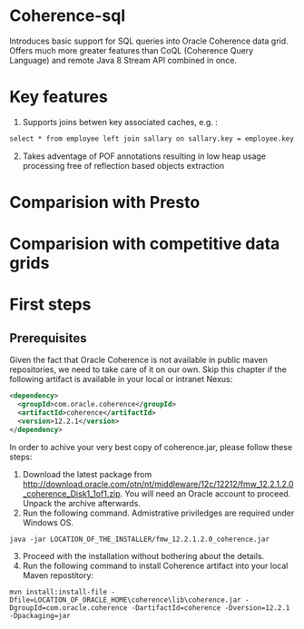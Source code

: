 # Coherence-sql
Introduces basic support for SQL queries into Oracle Coherence data grid. Offers much more greater features than CoQL 
(Coherence Query Language) and remote Java 8 Stream API combined in once.

# Key features
1. Supports joins betwen key associated caches, e.g. :
```xml
select * from employee left join sallary on sallary.key = employee.key
```
2. Takes adventage of POF annotations resulting in low heap usage processing free of reflection based objects extraction

# Comparision with Presto

# Comparision with competitive data grids

# First steps

## Prerequisites
Given the fact that Oracle Coherence is not available in public maven repositories, 
we need to take care of it on our own. Skip this chapter if the following artifact is available in your local or intranet Nexus:
```xml
<dependency>
  <groupId>com.oracle.coherence</groupId>
  <artifactId>coherence</artifactId>
  <version>12.2.1</version>
</dependency>
```
In order to achive your very best copy of coherence.jar, please follow these steps:
1. Download the latest package from http://download.oracle.com/otn/nt/middleware/12c/12212/fmw_12.2.1.2.0_coherence_Disk1_1of1.zip. You will need an Oracle account to proceed. Unpack the archive afterwards.
2. Run the following command. Admistrative priviledges are required under Windows OS.
```
java -jar LOCATION_OF_THE_INSTALLER/fmw_12.2.1.2.0_coherence.jar
```
3. Proceed with the installation without bothering about the details.
4. Run the following command to install Coherence artifact into your local Maven repostitory:
```
mvn install:install-file -Dfile=LOCATION_OF_ORACLE_HOME\coherence\lib\coherence.jar -DgroupId=com.oracle.coherence -DartifactId=coherence -Dversion=12.2.1 -Dpackaging=jar
```
